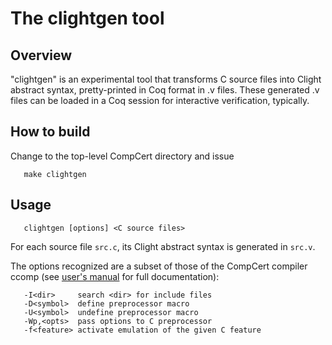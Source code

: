 # The clightgen tool


## Overview
"clightgen" is an experimental tool that transforms C source files
into Clight abstract syntax, pretty-printed in Coq format in .v files.
These generated .v files can be loaded in a Coq session for
interactive verification, typically.


## How to build

Change to the top-level CompCert directory and issue
```
   make clightgen
```

## Usage
```
   clightgen [options] <C source files>
```
For each source file `src.c`, its Clight abstract syntax is generated
in `src.v`.

The options recognized are a subset of those of the CompCert compiler ccomp
(see [user's manual](http://compcert.inria.fr/man/manual003.html) for full documentation):
```
   -I<dir>     search <dir> for include files
   -D<symbol>  define preprocessor macro
   -U<symbol>  undefine preprocessor macro
   -Wp,<opts>  pass options to C preprocessor
   -f<feature> activate emulation of the given C feature
```
